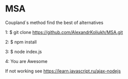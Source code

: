 # MSA
Coupland`s method find the best of alternatives

1: $ git clone https://github.com/AlexandrKoliukh/MSA.git

2: $ npm install

3: $ node index.js

4: You are Awesome

If not working see https://learn.javascript.ru/ajax-nodejs